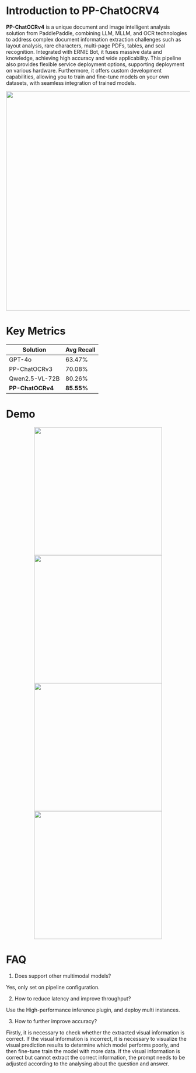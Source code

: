 # Introduction to PP-ChatOCRV4
**PP-ChatOCRv4** is a unique document and image intelligent analysis solution from PaddlePaddle, combining LLM, MLLM, and OCR technologies to address complex document information extraction challenges such as layout analysis, rare characters, multi-page PDFs, tables, and seal recognition. Integrated with ERNIE Bot, it fuses massive data and knowledge, achieving high accuracy and wide applicability. This pipeline also provides flexible service deployment options, supporting deployment on various hardware. Furthermore, it offers custom development capabilities, allowing you to train and fine-tune models on your own datasets, with seamless integration of trained models.

<div align="center">
<img src="https://raw.githubusercontent.com/cuicheng01/PaddleX_doc_images/refs/heads/main/images/paddleocr/PP-ChatOCRv4/algorithm_ppchatocrv4.png" width="600"/>
</div>

# Key Metrics

<div align="center">
<table>
 <thead>
  <tr > 
   <th class>Solution</td> 
   <th class>Avg Recall</td> 
  </tr> 
<thead>
 <tbody>
  <tr> 
   <td>GPT-4o</td> 
   <td>63.47%</td> 
  </tr>
  <tr> 
   <td>PP-ChatOCRv3</td> 
   <td class>70.08%</td> 
  </tr> 
  <tr> 
   <td>Qwen2.5-VL-72B</td> 
   <td>80.26%</td> 
  </tr> 
  <tr> 
   <td><b>PP-ChatOCRv4</b></td> 
   <td><b>85.55%</b></td> 
  </tr> 
 </tbody>
</table>
</div>

# Demo

<div align="center">
<img src="https://raw.githubusercontent.com/cuicheng01/PaddleX_doc_images/refs/heads/main/images/paddleocr/PP-ChatOCRv4/algorithm_ppchatocrv4_demo1.png" width="350"/>
<img src="https://raw.githubusercontent.com/cuicheng01/PaddleX_doc_images/refs/heads/main/images/paddleocr/PP-ChatOCRv4/algorithm_ppchatocrv4_demo2.png" width="350"/>
</div>

<div align="center">
<img src="https://raw.githubusercontent.com/cuicheng01/PaddleX_doc_images/refs/heads/main/images/paddleocr/PP-ChatOCRv4/algorithm_ppchatocrv4_demo3.png" width="350"/>
<img src="https://raw.githubusercontent.com/cuicheng01/PaddleX_doc_images/refs/heads/main/images/paddleocr/PP-ChatOCRv4/algorithm_ppchatocrv4_demo4.png" width="350"/>
</div>


# FAQ

1. Does support other multimodal models?

Yes, only set on pipeline configuration.

2. How to reduce latency and improve throughput?

Use the High-performance inference plugin, and deploy multi instances.

3. How to further improve accuracy?

Firstly, it is necessary to check whether the extracted visual information is correct. If the visual information is incorrect, it is necessary to visualize the visual prediction results to determine which model performs poorly, and then fine-tune train the model with more data. If the visual information is correct but cannot extract the correct information, the prompt needs to be adjusted according to the analysing about the question and answer.
